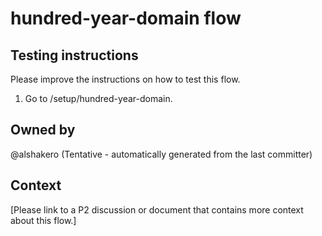# hundred-year-domain flow

## Testing instructions

Please improve the instructions on how to test this flow.

1. Go to /setup/hundred-year-domain.

## Owned by

@alshakero (Tentative - automatically generated from the last committer)

## Context

[Please link to a P2 discussion or document that contains more context about this flow.]
